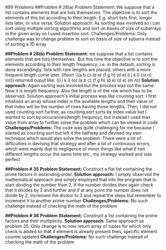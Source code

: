 #99 Problems
##Problem # 28(a)
Problem Statement: We suppose that a list contains elements that are lists themselves. The objective is to sort the elements of this list according to their length. E.g. short lists first, longer lists later, or vice versa. 
Solution approach: As sorting was involved so i can sort using multiple sorting algorithms and sort on bases of size of subarrays in the given array so I used insertion sort. 
Challenges/Problems: Only challenge was to change problem to sort on basis of size of subarra instead of sorting a 1D array

**##Problem # 28(b)**
**Problem Statement:** we suppose that a list contains elements that are lists themselves.  But this time the objective is to sort the elements according to their length frequency; i.e. in the default, sorting is done ascendingly, lists with rare lengths are placed, others with a more frequent length come later.
(lfsort '((a b c) (d e) (f g h) (d e) (i j k l) (m n) (o)))
returned ouput like: ((i j k l) (o) (a b c) (f g h) (d e) (d e) (m n))
**Solution approach:** Again sorting was involved but the process was not the same. Now it is length frequency. Also the length is of the row which has to be observed. Solution approach's initial process was like counting sort: I first intialised an array whose index is the available lengths and then value of that index will be the number of rows having those lengths. Then, I did not used counting sort further, as counting sort sorts by index value but I wanted to sort by occurances(length frequncy),    but instead I used max value from array to further solve the problem which can be viewed in code
**Challenges/Problems:** The code was quite challenging for me because I started as counting sort but left it the halfway and devised my own technique which would also solve the problem. There were a lot of difficulties in devising that strategy and after a lot of continuous errors, which were mainly due to negligence of minor things like what if two different lengths occur the same time etc., my strategy worked and was perfect


**##Problem # 35**
**Problem Statement:** Construct a flat list containing the prime factors in ascending order. 
**Solution approach:** I simply observed the mathematical approach and simply employed that into the program that is: start dividing the number from 2, if the number divides then again check that it divides by 2 and further and if at any point the number does not divide by 2, increment the divisor to 3 and repeat the steps but remember to increment it to another prime number 
**Challenges/Problems:** No such challenge instead of checking the math of the problem

**##Problem # 36**
**Problem Statement:** Construct a list containing the prime factors and their multiplicity.
**Solution approach:** Same approach as problem 35. Only change is to now return array of tuples for which only check is added so that if element is already present then, specific element counter updated
**Challenges/Problems:** No such challenge instead of checking the math of the problem